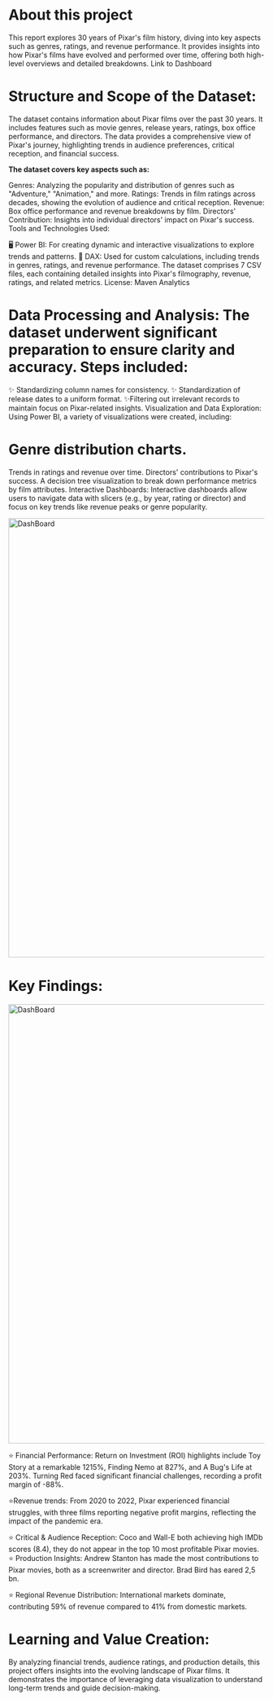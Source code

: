 # About this project
This report explores 30 years of Pixar's film history, diving into key aspects such as genres, ratings, and revenue performance. It provides insights into how Pixar's films have evolved and performed over time, offering both high-level overviews and detailed breakdowns.
Link to Dashboard

# Structure and Scope of the Dataset:

The dataset contains information about Pixar films over the past 30 years. It includes features such as movie genres, release years, ratings, box office performance, and directors. The data provides a comprehensive view of Pixar's journey, highlighting trends in audience preferences, critical reception, and financial success.

**The dataset covers key aspects such as:**

Genres: Analyzing the popularity and distribution of genres such as "Adventure," "Animation," and more.
Ratings: Trends in film ratings across decades, showing the evolution of audience and critical reception.
Revenue: Box office performance and revenue breakdowns by film.
Directors' Contribution: Insights into individual directors' impact on Pixar's success.
Tools and Technologies Used:

🖥️ Power BI: For creating dynamic and interactive visualizations to explore trends and patterns.
🔢 DAX: Used for custom calculations, including trends in genres, ratings, and revenue performance.
The dataset comprises 7 CSV files, each containing detailed insights into Pixar's filmography, revenue, ratings, and related metrics. License: Maven Analytics

# Data Processing and Analysis: The dataset underwent significant preparation to ensure clarity and accuracy. Steps included:

✨ Standardizing column names for consistency.
✨ Standardization of release dates to a uniform format.
✨Filtering out irrelevant records to maintain focus on Pixar-related insights.
Visualization and Data Exploration: Using Power BI, a variety of visualizations were created, including:

# Genre distribution charts.
Trends in ratings and revenue over time.
Directors' contributions to Pixar's success.
A decision tree visualization to break down performance metrics by film attributes.
Interactive Dashboards: Interactive dashboards allow users to navigate data with slicers (e.g., by year, rating or director) and focus on key trends like revenue peaks or genre popularity.

<img width="863" alt="DashBoard" src="https://github.com/user-attachments/assets/8f497e69-724e-4784-b7a3-387ff2b18ea8" />

# Key Findings:

<img width="863" alt="DashBoard" src="https://github.com/user-attachments/assets/83656ca6-ec72-4a05-9f34-3d2c4c933e7e" />

⭐ Financial Performance: Return on Investment (ROI) highlights include Toy Story at a remarkable 1215%, Finding Nemo at 827%, and A Bug's Life at 203%. Turning Red faced significant financial challenges, recording a profit margin of -88%.

⭐Revenue trends: From 2020 to 2022, Pixar experienced financial struggles, with three films reporting negative profit margins, reflecting the impact of the pandemic era.

⭐ Critical & Audience Reception: Coco and Wall-E both achieving high IMDb scores (8.4), they do not appear in the top 10 most profitable Pixar movies. ⭐ Production Insights: Andrew Stanton has made the most contributions to Pixar movies, both as a screenwriter and director. Brad Bird has eared 2,5 bn.

⭐ Regional Revenue Distribution: International markets dominate, contributing 59% of revenue compared to 41% from domestic markets.

# Learning and Value Creation:

By analyzing financial trends, audience ratings, and production details, this project offers insights into the evolving landscape of Pixar films. It demonstrates the importance of leveraging data visualization to understand long-term trends and guide decision-making.
